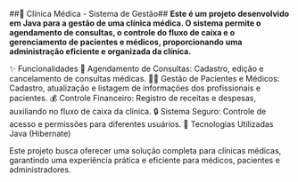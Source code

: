 ##🏥 Clínica Médica - Sistema de Gestão##
**Este é um projeto desenvolvido em Java para a gestão de uma clínica médica. O sistema permite o agendamento de consultas, o controle do fluxo de caixa e o gerenciamento de pacientes e médicos, proporcionando uma administração eficiente e organizada da clínica.**

✨ Funcionalidades
📅 Agendamento de Consultas: Cadastro, edição e cancelamento de consultas médicas.
👩‍⚕️ Gestão de Pacientes e Médicos: Cadastro, atualização e listagem de informações dos profissionais e pacientes.
💰 Controle Financeiro: Registro de receitas e despesas, auxiliando no fluxo de caixa da clínica.
🔒 Sistema Seguro: Controle de acesso e permissões para diferentes usuários.
🚀 Tecnologias Utilizadas
Java (Hibernate)

Este projeto busca oferecer uma solução completa para clínicas médicas, garantindo uma experiência prática e eficiente para médicos, pacientes e administradores.
